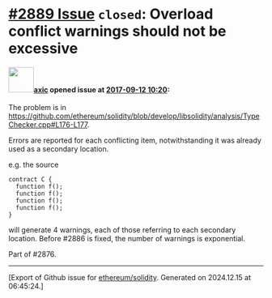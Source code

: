 # [\#2889 Issue](https://github.com/ethereum/solidity/issues/2889) `closed`: Overload conflict warnings should not be excessive

#### <img src="https://avatars.githubusercontent.com/u/20340?v=4" width="50">[axic](https://github.com/axic) opened issue at [2017-09-12 10:20](https://github.com/ethereum/solidity/issues/2889):

The problem is in https://github.com/ethereum/solidity/blob/develop/libsolidity/analysis/TypeChecker.cpp#L176-L177.

Errors are reported for each conflicting item, notwithstanding it was already used as a secondary location.

e.g. the source
```
contract C {
  function f();
  function f();
  function f();
  function f();
}
```

will generate 4 warnings, each of those referring to each secondary location. Before #2886 is fixed, the number of warnings is exponential.

Part of #2876.




-------------------------------------------------------------------------------



[Export of Github issue for [ethereum/solidity](https://github.com/ethereum/solidity). Generated on 2024.12.15 at 06:45:24.]

